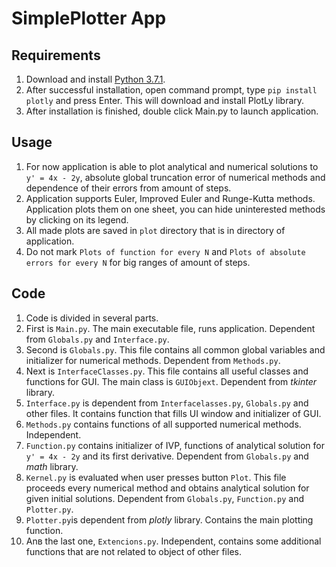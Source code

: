 # SimplePlotter App
## Requirements
1. Download and install [Python 3.7.1](https://www.python.org/downloads/).
2. After successful installation, open command prompt, type ```pip install plotly``` and press Enter. This will download and install PlotLy library.<br>
3. After installation is finished, double click Main.py to launch application.
## Usage
1. For now application is able to plot analytical and numerical solutions to ```y' = 4x - 2y```, absolute global truncation error of numerical methods and dependence of their errors from amount of steps.<br>
2. Application supports Euler, Improved Euler and Runge-Kutta methods. Application plots them on one sheet, you can hide uninterested methods by clicking on its legend.
3. All made plots are saved in ```plot``` directory that is in directory of application.
4. Do not mark ```Plots of function for every N``` and ```Plots of absolute errors for every N``` for big ranges of amount of steps.
## Code
1. Code is divided in several parts.
2. First is ```Main.py```. The main executable file, runs application. Dependent from ```Globals.py``` and ```Interface.py```.
3. Second is ```Globals.py```. This file contains all common global variables and initializer for numerical methods. Dependent from ```Methods.py```.
4. Next is ```InterfaceClasses.py```. This file contains all useful classes and functions for GUI. The main class is ```GUIObjext```. Dependent from *tkinter* library.
5. ```Interface.py``` is dependent from ```Interfacelasses.py```, ```Globals.py``` and other files. It contains function that fills UI window and initializer of GUI.
6. ```Methods.py``` contains functions of all supported numerical methods. Independent.
7. ```Function.py``` contains initializer of IVP, functions of analytical solution for ```y' = 4x - 2y``` and its first derivative. Dependent from ```Globals.py``` and *math* library.
8. ```Kernel.py``` is evaluated when user presses button ```Plot```. This file proceeds every numerical method and obtains analytical solution for given initial solutions. Dependent from ```Globals.py```, ```Function.py``` and ```Plotter.py```.
9. ```Plotter.py```is dependent from *plotly* library. Contains the main plotting function.
10. Anв the last one, ```Extencions.py```. Independent, contains some additional functions that are not related to object of other files.
